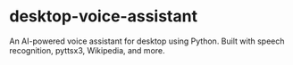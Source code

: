 # desktop-voice-assistant
An AI-powered voice assistant for desktop using Python. Built with speech recognition, pyttsx3, Wikipedia, and more.
